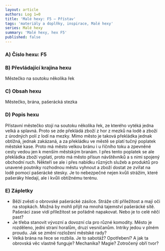 ```yaml
---
layout: article
authors: Log 1=0
title: 'Malé hexy: F5 – Přístav'
tags: 'materiály a doplňky, inspirace, Malé hexy'
series: Malé hexy
summary: 'Malé hexy, hex F5'
published: false
---
```


### A) Číslo hexu: F5

### B) Převládající krajina hexu

Městečko na soutoku několika řek

### C) Obsah hexu

Městečko, brána, pašerácká stezka

### D) Popis hexu

Přístavní městečko stojí na soutoku několika řek, ze kterého vytéká jedna velká a splavná. Proto se zde překládá zboží z hor z mezků na lodě a zboží z úrodných polí z lodí na mezky. Mimo město je taková překládka jednak obtížná, jednak zakázaná, a za překládku ve městě se platí tučný poplatek městské kase. Proto má město velkou bránu i u říčního toku a zpevněné cesty vedou jen k menším městským branám. I přes tento poplatek se ale překládka zboží vyplatí, proto má město přísun návštěvníků a s nimi spojený obchodní ruch. Někteří se ale i přes nabídku různých služeb a produktů pro unavené poutníky rozhodnou městu vyhnout a zboží dostat ze zvířat na lodě pomocí pašerácké stesky. Je to nebezpečné nejen kvůli strážím, které pašeráky hledají, ale i kvůli obtížnému terénu.

### E) Zápletky

- Běží zvěsti o obrovské pašerácké zásilce. Stráže cítí příležitost a mají oči na stopkách. Možná by mohli přijít na mnohá tajemství pašerácké sítě. Pašeráci zase vidí příležitost se pořádně napakovat. Nebo je to celé něčí past?
- Je třeba stanovit vývozní a dovozní cla pro různé komodity. Město je rozděleno, jedni straní horalům, druzí vesničanům. Intriky jedou v plném proudu. Jak se změní rozložení městské rady?
- Velká brána na řece se rozbila. Je to sabotáž? Opotřebení? A jak ta obrovská věc vlastně funguje? Mechanika? Magie? Zotročený obří tvor?
